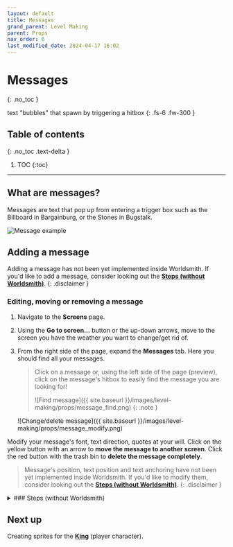 ```yaml
---
layout: default
title: Messages
grand_parent: Level Making
parent: Props
nav_order: 6
last_modified_date: 2024-04-17 16:02
---
```


# Messages
{: .no_toc }

text "bubbles" that spawn by triggering a hitbox<!-- more -->
{: .fs-6 .fw-300 }

## Table of contents
{: .no_toc .text-delta }

1. TOC
{:toc}

---

## What are messages?

Messages are text that pop up from entering a trigger box such as the Billboard in Bargainburg, or the Stones in Bugstalk.

![Message example]({{site.baseurl}}/images/level-making/props/message_example.png)

## Adding a message

Adding a message has not been yet implemented inside Worldsmith. If you'd like to add a message, consider looking out the [**Steps (without Worldsmith)**](./#steps-without-worldsmith).
{: .disclaimer }

### Editing, moving or removing a message

1. Navigate to the **Screens** page.
2. Using the **Go to screen...** button or the up-down arrows, move to the screen you have the weather you want to change/get rid of.
3. From the right side of the page, expand the **Messages** tab. Here you should find all your messages.

    > Click on a message or, using the left side of the page (preview), click on the message's hitbox to easily find the message you are looking for!
    >
    > ![Find message]({{ site.baseurl }}/images/level-making/props/message_find.png)
    {: .note }

    ![Change/delete message]({{ site.baseurl }}/images/level-making/props/message_modify.png)

Modify your message's font, text direction, quotes at your will. Click on the yellow button with an arrow to **move the message to another screen**. Click the red button with the trash bin to **delete the message completely**.

> Message's position, text position and text anchoring have not been yet implemented inside Worldsmith. If you'd like to modify them, consider looking out the [**Steps (without Worldsmith)**](./#steps-without-worldsmith).
{: .disclaimer }

<details class="expander">
   <summary markdown="1">
### Steps (without Worldsmith)
   </summary>
   <div markdown="1">

## Add a message
{: .no_toc }

1. Copy the following snippet:
   ```xml
   <?xml version="1.0"?>
    <RattmanSettings xmlns:xsi="http://www.w3.org/2001/XMLSchema-instance" xmlns:xsd="http://www.w3.org/2001/XMLSchema">
        <screen>YOUR_MESSAGE_SCREEN</screen>
        <hitbox_center>
            <X>1</X>    <!-- 0: trigger alignment on the right 1: trigger alignment on the left -->
            <Y>1</Y>    <!-- 0: trigger alignment on the bottom 1: trigger alignment on the up -->
        </hitbox_center>
        <hitbox>
            <X>YOUR_HITBOX_ON_X_AXIS</X>
            <Y>YOUR_HITBOX_ON_Y_AXIS</Y>
            <Width>YOUR_HITBOX_WIDTH</Width>
            <Height>YOUR_HITBOX_HEIGHT</Height>
        </hitbox>
        <font>Default</font>
        <text_anchor>
            <X>YOUR_TEXT_START_X_POSITION</X>
            <Y>YOUR_TEXT_START_Y_POSITION</Y>
        </text_anchor>
        <bubble_format>
            <direction>YOUR_TEXT_BUBBLE_ALIGNMENT</direction>	<!-- alignment text -->
            <anchor>
                <X>YOUR_TEXT_BUBBLE_ANCHOR_X</X>
                <Y>YOUR_TEXT_BUBBLE_ANCHOR_Y</Y>
            </anchor>
            <width>YOUR_TEXT_BUBBLE_WIDTH</width>
        </bubble_format>
        <text>
            <lines>
                <!-- your lines here -->
                <string>This is a short string.</string>
                <string>This could be a long string which could be somewhat long to show.</string>
            </lines>
        </text>
    </RattmanSettings>
   ```

### Setting the screen
{: .no_toc }

Replace `YOUR_MESSAGE_SCREEN` with your screen number.<br>This will set so the message is available to the screen given.

### Setting the hitbox
{: .no_toc }

The hitbox is needed to trigger the message to show up.

Inside the `hitbox` tag, you will see 4 tags with their respetive values:

Tag name|Value
---|---
X|`YOUR_HITBOX_ON_X_AXIS`
Y|`YOUR_HITBOX_ON_Y_AXIS`
Width|`YOUR_HITBOX_WIDTH`
Height|`YOUR_HITBOX_HEIGHT`

1. Replace the X and Y values with relative values of your screen.
    > You can easily see the values in the build mode by changing it from Absolute to Relative from the Pause Menu. Also thanks to the "Hitbox first" toggle in the build mode, you can easily see where the hitbox is, and fix it with ease.
    {: .highlight }
2. Replace the Width and Height values with the size wanted.

> By default, your item will start from the X and Y values given and expand right and down. If you want your item to be centered, change both `hitbox_center`'s X and Y to `0.5`, or if you want it to start from the right, change it to `0`. If this sounds confusing, test it in-game!
{: .note }

### Setting a different font (optional)
{: .no_toc }

You can also change the font if you would like.

If you search for the `font` tag, you can see it has a Default value.

Check all the available values for the font in the [OldManFont's API]({{site.baseurl}}/api/props#oldmanfont){: target="_blank"}.

### Setting the text anchor
{: .no_toc }

The text anchor is the starting point for your speech bubble. Inside the `text_anchor`, you have 2 tags:

Tag name|Value
---|---
X|`YOUR_TEXT_START_X_POSITION`
Y|`YOUR_TEXT_START_Y_POSITION`

Replace the X and Y values with relative values of your screen.

### Setting the bubble format
{: .no_toc }

The bubble format can help you format text the way you want it; by aligning it differently, setting the anchor for your text and deciding the maximum width of your message's speech.

Inside the `bubble_format`, you have 4 tags:

Tag name|Value
---|---
direction|`YOUR_TEXT_BUBBLE_ALIGNMENT`
X|`YOUR_TEXT_BUBBLE_ANCHOR_X`
Y|`YOUR_TEXT_BUBBLE_ANCHOR_Y`
width|`YOUR_TEXT_BUBBLE_ANCHOR_WIDTH`

1. Replace `YOUR_TEXT_BUBBLE_ALIGNMENT` with either Left or Right depending where you want the text to align.
2. Replace `YOUR_TEXT_BUBBLE_ANCHOR_X` and `YOUR_TEXT_BUBBLE_ANCHOR_X` values with their [respective values]({{site.baseurl}}/api/props#speechbubbleformat){: target="_blank"}.
3. Replace `YOUR_TEXT_BUBBLE_ANCHOR_WIDTH` with your speech maximum width.

### Setting the text
{: .no_toc }

Depending by your speech bubble width, the text might get very long. So don't forget to cut them in more `string`s.

Just like the example above, here's how you can avoid long texts while maintaining the content the same:
```xml
<text>
    <lines>
        <string>This is a short string.</string>
        <!-- <string>This could be a long string which could be somewhat long to show.</string> -->
        <string>This could be a long string,</string>
        <string>which could be somewhat long to show.</string>
    </lines>
</text>
```

So if you want to add more text, simply add a new line with:
```xml
<string>My new text!</string>
```

### Once done...
{: .no_toc }

1. Save your file by naming it properly so you can always retroactively tell which message is.
2. Place it in `props/messages` and you are set!

</div>
</details>

## Next up

Creating sprites for the [**King**]({{site.baseurl}}/level-making/king)  (player character).